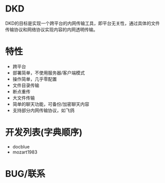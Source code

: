 DKD
==========================================================
DKD的目标是实现一个跨平台的内网传输工具，即平台无关性，通过具体的文件传输协议和网络协议实现内容的内网透明传输。

特性
==========================================================
* 跨平台
* 部署简单，不使用服务器/客户端模式
* 操作简单，几乎零配置
* 文件目录传输
* 断点重传
* 大文件传输
* 简单的聊天功能，可备份/加密聊天内容
* 支持部分内网传输协议，如飞鸽

开发列表(字典顺序)
==========================================================
* docblue
* mozart1983

BUG/联系
=========================================================

